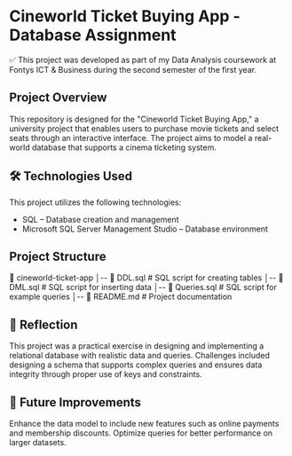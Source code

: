# Cineworld Ticket Buying App - Database Assignment

✅ This project was developed as part of my Data Analysis coursework at Fontys ICT & Business during the second semester of the first year.

## Project Overview
This repository is designed for the "Cineworld Ticket Buying App," a university project that enables users to purchase movie tickets and select seats through an interactive interface. The project aims to model a real-world database that supports a cinema ticketing system.

## 🛠 Technologies Used
This project utilizes the following technologies:

- SQL – Database creation and management
- Microsoft SQL Server Management Studio – Database environment

## Project Structure
📂 cineworld-ticket-app │-- 📄 DDL.sql # SQL script for creating tables │-- 📄 DML.sql # SQL script for inserting data │-- 📄 Queries.sql # SQL script for example queries │-- 📄 README.md # Project documentation

## 📝 Reflection
This project was a practical exercise in designing and implementing a relational database with realistic data and queries. Challenges included designing a schema that supports complex queries and ensures data integrity through proper use of keys and constraints.

## 🚀 Future Improvements
Enhance the data model to include new features such as online payments and membership discounts.
Optimize queries for better performance on larger datasets.
